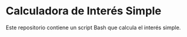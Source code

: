 # Calculadora de Interés Simple

Este repositorio contiene un script Bash que calcula el interés simple.
